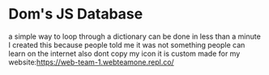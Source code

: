# Dom's JS Database
a simple way to loop through a dictionary can be done in less than a minute
I created this because people told me it was not something people can learn on the internet
also dont copy my icon it is custom made for my website:https://web-team-1.webteamone.repl.co/
